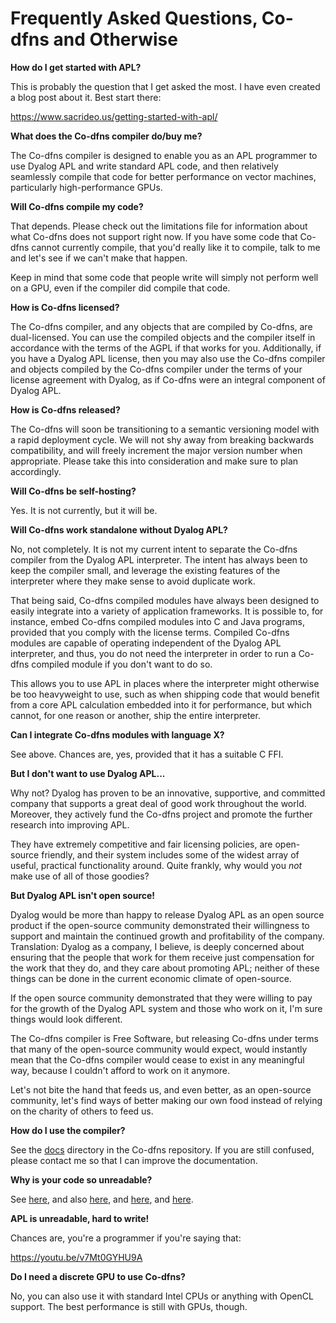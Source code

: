 # Frequently Asked Questions, Co-dfns and Otherwise

**How do I get started with APL?**

This is probably the question that I get asked the most. I have even created a blog post about it. Best start there:

https://www.sacrideo.us/getting-started-with-apl/

**What does the Co-dfns compiler do/buy me?**

The Co-dfns compiler is designed to enable you as an APL programmer to use Dyalog APL and write standard APL code, and then relatively seamlessly compile that code for better performance on vector machines, particularly high-performance GPUs. 

**Will Co-dfns compile my code?**

That depends. Please check out the limitations file for information about what Co-dfns does not support right now. If you have some code that Co-dfns cannot currently compile, that you'd really like it to compile, talk to me and let's see if we can't make that happen. 

Keep in mind that some code that people write will simply not perform well on a GPU, even if the compiler did compile that code.

**How is Co-dfns licensed?**

The Co-dfns compiler, and any objects that are compiled by Co-dfns, are dual-licensed. You can use the compiled objects and the compiler itself in accordance with the terms of the AGPL if that works for you. Additionally, if you have a Dyalog APL license, then you may also use the Co-dfns compiler and objects compiled by the Co-dfns compiler under the terms of your license agreement with Dyalog, as if Co-dfns were an integral component of Dyalog APL.

**How is Co-dfns released?**

The Co-dfns will soon be transitioning to a semantic versioning model with a rapid deployment cycle. We will not shy away from breaking backwards compatibility, and will freely increment the major version number when appropriate. Please take this into consideration and make sure to plan accordingly. 

**Will Co-dfns be self-hosting?**

Yes. It is not currently, but it will be.

**Will Co-dfns work standalone without Dyalog APL?**

No, not completely. It is not my current intent to separate the Co-dfns compiler from the Dyalog APL interpreter. The intent has always been to keep the compiler small, and leverage the existing features of the interpreter where they make sense to avoid duplicate work. 

That being said, Co-dfns compiled modules have always been designed to easily integrate into a variety of application frameworks. It is possible to, for instance, embed Co-dfns compiled modules into C and Java programs, provided that you comply with the license terms. Compiled Co-dfns modules are capable of operating independent of the Dyalog APL interpreter, and thus, you do not need the interpreter in order to run a Co-dfns compiled module if you don't want to do so. 

This allows you to use APL in places where the interpreter might otherwise be too heavyweight to use, such as when shipping code that would benefit from a core APL calculation embedded into it for performance, but which cannot, for one reason or another, ship the entire interpreter. 

**Can I integrate Co-dfns modules with language X?**

See above. Chances are, yes, provided that it has a suitable C FFI. 

**But I don't want to use Dyalog APL...**

Why not? Dyalog has proven to be an innovative, supportive, and committed company that supports a great deal of good work throughout the world. Moreover, they actively fund the Co-dfns project and promote the further research into improving APL. 

They have extremely competitive and fair licensing policies, are open-source friendly, and their system includes some of the widest array of useful, practical functionality around. Quite frankly, why would you *not* make use of all of those goodies? 

**But Dyalog APL isn't open source!**

Dyalog would be more than happy to release Dyalog APL as an open source product if the open-source community demonstrated their willingness to support and maintain the continued growth and profitability of the company. Translation: Dyalog as a company, I believe, is deeply concerned about ensuring that the people that work for them receive just compensation for the work that they do, and they care about promoting APL; neither of these things can be done in the current economic climate of open-source. 

If the open source community demonstrated that they were willing to pay for the growth of the Dyalog APL system and those who work on it, I'm sure things would look different. 

The Co-dfns compiler is Free Software, but releasing Co-dfns under terms that many of the open-source community would expect, would instantly mean that the Co-dfns compiler would cease to exist in any meaningful way, because I couldn't afford to work on it anymore. 

Let's not bite the hand that feeds us, and even better, as an open-source community, let's find ways of better making our own food instead of relying on the charity of others to feed us. 

**How do I use the compiler?**

See the [docs](../docs) directory in the Co-dfns repository. If you are still confused, please contact me so that I can improve the documentation.

**Why is your code so unreadable?**

See [here](https://www.youtube.com/watch?v=gcUWTa16Jc0&feature=youtu.be), and also [here](https://news.ycombinator.com/item?id=13638086), and [here](https://news.ycombinator.com/item?id=13797797), and [here](https://news.ycombinator.com/item?id=13565743). 

**APL is unreadable, hard to write!**

Chances are, you're a programmer if you're saying that:

https://youtu.be/v7Mt0GYHU9A

**Do I need a discrete GPU to use Co-dfns?**

No, you can also use it with standard Intel CPUs or anything with OpenCL support. The best performance is still with GPUs, though.

